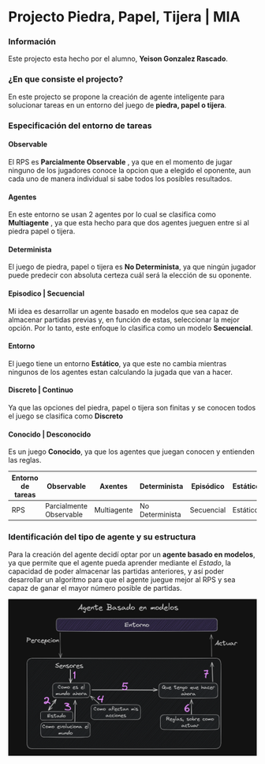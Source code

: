 # Projecto Piedra, Papel, Tijera | MIA

### Información

Este projecto esta hecho por el alumno, **Yeison Gonzalez Rascado**.

### ¿En que consiste el projecto?

En este projecto se propone la creación de agente inteligente para solucionar tareas en un entorno del juego
de **piedra, papel o tijera**.

### Especificación del entorno de tareas

#### Observable

El RPS es **Parcialmente Observable** , ya que en el momento de jugar ninguno de los jugadores conoce la opcion que a elegido el oponente, aun cada uno de manera individual si sabe todos los posibles resultados.

#### Agentes

En este entorno se usan 2 agentes por lo cual se clasifica como **Multiagente** , ya que esta hecho para que dos agentes jueguen entre si al piedra papel o tijera. 

#### Determinista

El juego de piedra, papel o tijera es **No Determinista**, ya que ningún jugador puede predecir con absoluta certeza cuál será la elección de su oponente.

#### Episodico | Secuencial

Mi idea es desarrollar un agente basado en modelos que sea capaz de almacenar partidas previas y, en función de estas, seleccionar la mejor opción. Por lo tanto, este enfoque lo clasifica como un modelo **Secuencial**.

#### Entorno

El juego tiene un entorno **Estático**, ya que este no cambia mientras ningunos de los agentes estan calculando la jugada que van a hacer.

#### Discreto | Continuo

Ya que las opciones del piedra, papel o tijera son finitas y se conocen todos el juego se clasifica como **Discreto**

#### Conocido | Desconocido

Es un juego **Conocido**, ya que los agentes que juegan conocen y entienden las reglas.

| Entorno de tareas  | Observable  | Axentes     | Determinista  | Episódico  | Estático  | Discreto  | Coñecido  |
|---|---|-------------|---|---|---|---|---|
|  RPS | Parcialmente Observable  | Multiagente | No Determinista  |  Secuencial | Estático  | Discreto  | Conocido  |

### Identificación del tipo de agente y su estructura

Para la creación del agente decidí optar por un **agente basado en modelos**, ya que permite que el agente pueda aprender mediante el *Estado*, la capacidad de poder almacenar las partidas anteriores, y así poder desarrollar un algoritmo para que el agente juegue mejor al RPS y sea capaz de ganar el mayor número posible de partidas.

<img src="./images/image1.png"></img>

